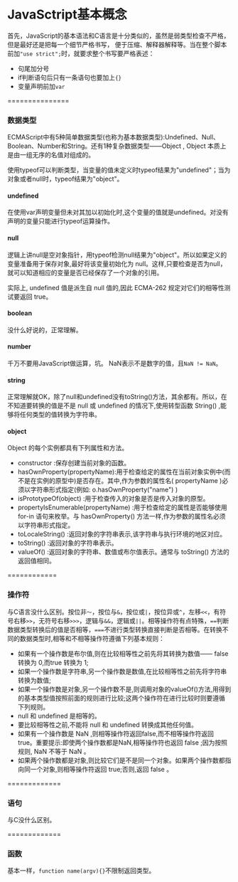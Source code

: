 JavaSctript基本概念
======================
首先，JavaScript的基本语法和C语言是十分类似的，虽然是弱类型检查不严格，但是最好还是把每一个细节严格书写，
便于压缩、解释器解释等。当在整个脚本前加`"use strict";`时，就要求整个书写要严格表述：
* 句尾加分号
* if判断语句后只有一条语句也要加上`{}`
* 变量声明前加`var`

===============

### 数据类型
ECMAScript中有5种简单数据类型(也称为基本数据类型):Undefined、Null、Boolean、Number和String。还有1种复杂数据类型——Object , Object 本质上是由一组无序的名值对组成的。

使用typeof可以判断类型，当变量的值未定义时typeof结果为"undefined"；当为对象或者null时，typeof结果为"object"。

#### undefined
在使用var声明变量但未对其加以初始化时,这个变量的值就是undefined。对没有声明的变量只能进行typeof运算操作。

#### null
逻辑上讲null是空对象指针，用typeof检测null结果为"object"。所以如果定义的变量准备用于保存对象,最好将该变量初始化为 null。这样,只要检查是否为null，就可以知道相应的变量是否已经保存了一个对象的引用。

实际上, undefined 值是派生自 null 值的,因此 ECMA-262 规定对它们的相等性测试要返回 true。

#### boolean
没什么好说的，正常理解。

#### number
千万不要用JavaScript做运算，坑。
NaN表示不是数字的值，且`NaN != NaN`。

#### string
正常理解就OK，除了null和undefined没有toString()方法，其余都有。所以，在不知道要转换的值是不是 null 或 undefined 的情况下,使用转型函数 String() ,能够将任何类型的值转换为字符串。

#### object
Object 的每个实例都具有下列属性和方法。
* constructor :保存创建当前对象的函数。
* hasOwnProperty(propertyName):用于检查给定的属性在当前对象实例中(而不是在实例的原型中)是否存在。其中,作为参数的属性名( propertyName )必须以字符串形式指定(例如: o.hasOwnProperty("name") )
* isPrototypeOf(object) :用于检查传入的对象是否是传入对象的原型。
* propertyIsEnumerable(propertyName) :用于检查给定的属性是否能够使用 for-in 语句来枚举。与 hasOwnProperty() 方法一样,作为参数的属性名必须以字符串形式指定。
* toLocaleString() :返回对象的字符串表示,该字符串与执行环境的地区对应。
* toString() :返回对象的字符串表示。
* valueOf() :返回对象的字符串、数值或布尔值表示。通常与 toString() 方法的返回值相同。

============

### 操作符
与C语言没什么区别。按位非`～`，按位与`&`，按位或`|`，按位异或`^`，左移`<<`，有符号右移`>>`，无符号右移`>>>`，逻辑与`&&`，逻辑或`||`。相等操作符有点特殊，`==`判断数据类型转换后的值是否相等，`===`不进行类型转换直接判断是否相等。在转换不同的数据类型时,相等和不相等操作符遵循下列基本规则：
* 如果有一个操作数是布尔值,则在比较相等性之前先将其转换为数值—— false 转换为 0,而true 转换为 1;
* 如果一个操作数是字符串,另一个操作数是数值,在比较相等性之前先将字符串转换为数值;
* 如果一个操作数是对象,另一个操作数不是,则调用对象的valueOf()方法,用得到的基本类型值按照前面的规则进行比较;这两个操作符在进行比较时则要遵循下列规则。
* null 和 undefined 是相等的。
* 要比较相等性之前,不能将 null 和 undefined 转换成其他任何值。
* 如果有一个操作数是 NaN ,则相等操作符返回false,而不相等操作符返回true。重要提示:即使两个操作数都是NaN,相等操作符也返回 false ;因为按照规则, NaN 不等于 NaN 。
* 如果两个操作数都是对象,则比较它们是不是同一个对象。如果两个操作数都指向同一个对象,则相等操作符返回 true;否则,返回 false 。

=============

### 语句
与C没什么区别。

=============

### 函数
基本一样，`function name(argv){}`不限制返回类型。
